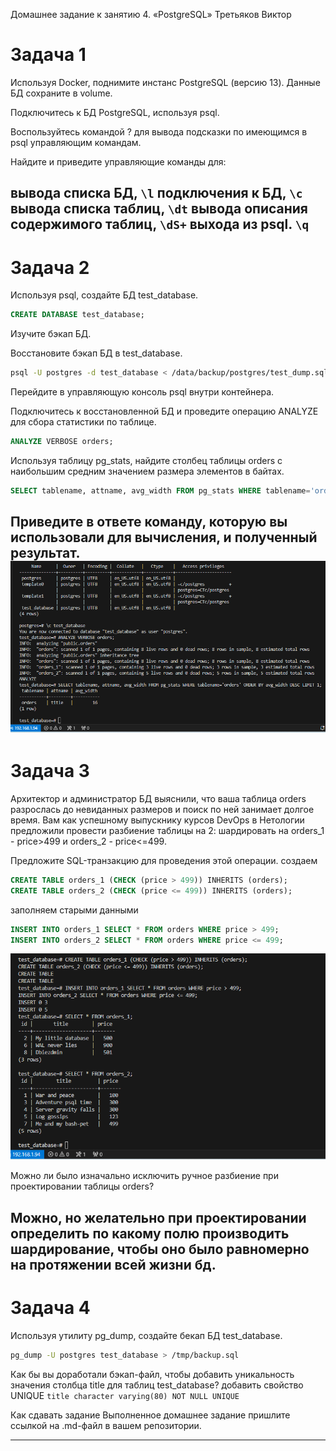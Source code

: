 Домашнее задание к занятию 4. «PostgreSQL» Третьяков Виктор

# Задача 1

Используя Docker, поднимите инстанс PostgreSQL (версию 13). Данные БД сохраните в volume.

Подключитесь к БД PostgreSQL, используя psql.

Воспользуйтесь командой \? для вывода подсказки по имеющимся в psql управляющим командам.

Найдите и приведите управляющие команды для:

вывода списка БД,
`\l`
подключения к БД,
`\c` 
вывода списка таблиц,
`\dt`
вывода описания содержимого таблиц,
`\dS+`
выхода из psql.
`\q`
---

# Задача 2

Используя psql, создайте БД test_database.
```sql
CREATE DATABASE test_database;
```
Изучите бэкап БД.

Восстановите бэкап БД в test_database.
```bash
psql -U postgres -d test_database < /data/backup/postgres/test_dump.sql
```
Перейдите в управляющую консоль psql внутри контейнера.

Подключитесь к восстановленной БД и проведите операцию ANALYZE для сбора статистики по таблице.
```sql
ANALYZE VERBOSE orders;
```
Используя таблицу pg_stats, найдите столбец таблицы orders с наибольшим средним значением размера элементов в байтах.
```sql
SELECT tablename, attname, avg_width FROM pg_stats WHERE tablename='orders' ORDER BY avg_width DESC LIMIT 1;
```
Приведите в ответе команду, которую вы использовали для вычисления, и полученный результат.
![task2](/bd_devops/postgresql/task2_1.png)
---

# Задача 3

Архитектор и администратор БД выяснили, что ваша таблица orders разрослась до невиданных размеров и поиск по ней занимает долгое время. Вам как успешному выпускнику курсов DevOps в Нетологии предложили провести разбиение таблицы на 2: шардировать на orders_1 - price>499 и orders_2 - price<=499.

Предложите SQL-транзакцию для проведения этой операции.
создаем
```sql
CREATE TABLE orders_1 (CHECK (price > 499)) INHERITS (orders);
CREATE TABLE orders_2 (CHECK (price <= 499)) INHERITS (orders);
```
заполняем старыми данными
```sql
INSERT INTO orders_1 SELECT * FROM orders WHERE price > 499;
INSERT INTO orders_2 SELECT * FROM orders WHERE price <= 499;
```
![task3](/bd_devops/postgresql/task3_1.png)

Можно ли было изначально исключить ручное разбиение при проектировании таблицы orders?

Можно, но желательно при проектировании определить по какому полю производить шардирование, чтобы оно было равномерно на протяжении всей жизни бд.
---

# Задача 4

Используя утилиту pg_dump, создайте бекап БД test_database.
```bash
pg_dump -U postgres test_database > /tmp/backup.sql
```
Как бы вы доработали бэкап-файл, чтобы добавить уникальность значения столбца title для таблиц test_database?
добавить свойство UNIQUE
`title character varying(80) NOT NULL UNIQUE`

Как cдавать задание
Выполненное домашнее задание пришлите ссылкой на .md-файл в вашем репозитории.

---